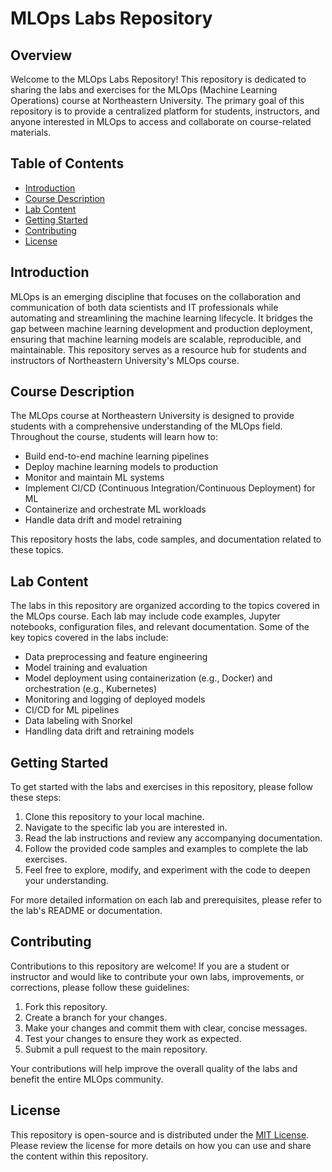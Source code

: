 # MLOps Labs Repository

## Overview

Welcome to the MLOps Labs Repository! This repository is dedicated to sharing the labs and exercises for the MLOps (Machine Learning Operations) course at Northeastern University. The primary goal of this repository is to provide a centralized platform for students, instructors, and anyone interested in MLOps to access and collaborate on course-related materials.

## Table of Contents

- [Introduction](#introduction)
- [Course Description](#course-description)
- [Lab Content](#lab-content)
- [Getting Started](#getting-started)
- [Contributing](#contributing)
- [License](#license)

## Introduction

MLOps is an emerging discipline that focuses on the collaboration and communication of both data scientists and IT professionals while automating and streamlining the machine learning lifecycle. It bridges the gap between machine learning development and production deployment, ensuring that machine learning models are scalable, reproducible, and maintainable. This repository serves as a resource hub for students and instructors of Northeastern University's MLOps course.

## Course Description

The MLOps course at Northeastern University is designed to provide students with a comprehensive understanding of the MLOps field. Throughout the course, students will learn how to:

- Build end-to-end machine learning pipelines
- Deploy machine learning models to production
- Monitor and maintain ML systems
- Implement CI/CD (Continuous Integration/Continuous Deployment) for ML
- Containerize and orchestrate ML workloads
- Handle data drift and model retraining

This repository hosts the labs, code samples, and documentation related to these topics.

## Lab Content

The labs in this repository are organized according to the topics covered in the MLOps course. Each lab may include code examples, Jupyter notebooks, configuration files, and relevant documentation. Some of the key topics covered in the labs include:

- Data preprocessing and feature engineering
- Model training and evaluation
- Model deployment using containerization (e.g., Docker) and orchestration (e.g., Kubernetes)
- Monitoring and logging of deployed models
- CI/CD for ML pipelines
- Data labeling with Snorkel
- Handling data drift and retraining models

## Getting Started

To get started with the labs and exercises in this repository, please follow these steps:

1. Clone this repository to your local machine.
2. Navigate to the specific lab you are interested in.
3. Read the lab instructions and review any accompanying documentation.
4. Follow the provided code samples and examples to complete the lab exercises.
5. Feel free to explore, modify, and experiment with the code to deepen your understanding.

For more detailed information on each lab and prerequisites, please refer to the lab's README or documentation.

## Contributing

Contributions to this repository are welcome! If you are a student or instructor and would like to contribute your own labs, improvements, or corrections, please follow these guidelines:

1. Fork this repository.
2. Create a branch for your changes.
3. Make your changes and commit them with clear, concise messages.
4. Test your changes to ensure they work as expected.
5. Submit a pull request to the main repository.

Your contributions will help improve the overall quality of the labs and benefit the entire MLOps community.

## License

This repository is open-source and is distributed under the [MIT License](LICENSE). Please review the license for more details on how you can use and share the content within this repository.
